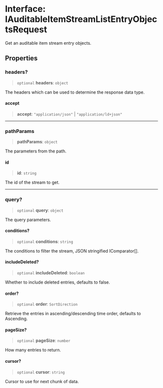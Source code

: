 # Interface: IAuditableItemStreamListEntryObjectsRequest

Get an auditable item stream entry objects.

## Properties

### headers?

> `optional` **headers**: `object`

The headers which can be used to determine the response data type.

#### accept

> **accept**: `"application/json"` \| `"application/ld+json"`

***

### pathParams

> **pathParams**: `object`

The parameters from the path.

#### id

> **id**: `string`

The id of the stream to get.

***

### query?

> `optional` **query**: `object`

The query parameters.

#### conditions?

> `optional` **conditions**: `string`

The conditions to filter the stream, JSON stringified IComparator[].

#### includeDeleted?

> `optional` **includeDeleted**: `boolean`

Whether to include deleted entries, defaults to false.

#### order?

> `optional` **order**: `SortDirection`

Retrieve the entries in ascending/descending time order, defaults to Ascending.

#### pageSize?

> `optional` **pageSize**: `number`

How many entries to return.

#### cursor?

> `optional` **cursor**: `string`

Cursor to use for next chunk of data.
